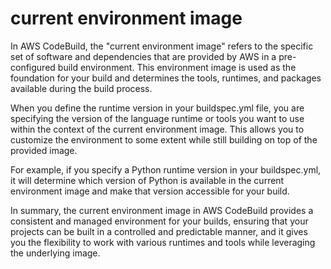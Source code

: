 # current environment image
In AWS CodeBuild, the "current environment image" refers to the specific set of software and dependencies that are provided by AWS in a pre-configured build environment. This environment image is used as the foundation for your build and determines the tools, runtimes, and packages available during the build process.


When you define the runtime version in your buildspec.yml file, you are specifying the version of the language runtime or tools you want to use within the context of the current environment image. This allows you to customize the environment to some extent while still building on top of the provided image.

For example, if you specify a Python runtime version in your buildspec.yml, it will determine which version of Python is available in the current environment image and make that version accessible for your build.

In summary, the current environment image in AWS CodeBuild provides a consistent and managed environment for your builds, ensuring that your projects can be built in a controlled and predictable manner, and it gives you the flexibility to work with various runtimes and tools while leveraging the underlying image.
